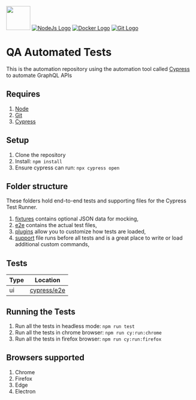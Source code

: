 <a href="https://www.cypress.io/"><img src="https://raw.githubusercontent.com/cypress-io/cypress-icons/master/src/logo/cypress-io-logo-round.svg" width="64"></a> [![NodeJs Logo](https://www.vectorlogo.zone/logos/nodejs/nodejs-horizontal.svg)](https://nodejs.org/en/about/) [![Docker Logo](https://www.vectorlogo.zone/logos/docker/docker-icon.svg)](https://www.docker.com/) [![Git Logo](https://www.vectorlogo.zone/logos/git-scm/git-scm-ar21.svg)](https://git-scm.com/)

# QA Automated Tests 

This is the automation repository using the automation tool called [Cypress](https://www.cypress.io/) to automate GraphQL APIs

## Requires
1. [Node](https://nodejs.org/en/)
1. [Git](https://git-scm.com/)
1. [Cypress](https://www.cypress.io/)

## Setup
1. Clone the repository
1. Install: `npm install`
1. Ensure cypress can run: `npx cypress open`

## Folder structure
These folders hold end-to-end tests and supporting files for the Cypress Test Runner.
1. [fixtures](./cypress/fixtures) contains optional JSON data for mocking,
2. [e2e](./cypress/integration) contains the actual test files,
3. [plugins](./cypress/plugins) allow you to customize how tests are loaded,
4. [support](./cypress/support) file runs before all tests and is a great place to write or load additional custom commands,

## Tests
| Type | Location                                             |
| ---- | ---------------------------------------------------- |
| ui   | [cypress/e2e](./cypress/e2e)       |

## Running the Tests
1. Run all the tests in headless mode: `npm run test`
1. Run all the tests in chrome browser: `npm run cy:run:chrome`
1. Run all the tests in firefox browser: `npm run cy:run:firefox`

## Browsers supported
1. Chrome
1. Firefox
1. Edge
2. Electron